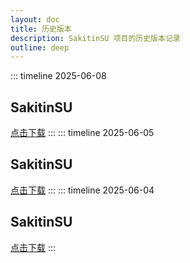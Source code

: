```yaml
---
layout: doc
title: 历史版本
description: SakitinSU 项目的历史版本记录
outline: deep
---
```


::: timeline 2025-06-08

## SakitinSU <Badge type="warning" text="V 0.1.5 preview" />

[点击下载](https://emas-devops-cdn.aliyuncs.com/publish/2/3911161/335552265/P719634901892642816/SSU-0.1.5.0-universal.APK?spm=5176.a2c8x.0.0.40459482Wa2W0w&response-content-type=application/octet-stream)
:::
::: timeline 2025-06-05

## SakitinSU <Badge type="warning" text="V 0.1.3 preview" />

[点击下载](https://emas-devops-cdn.aliyuncs.com/publish/2/3911161/335552265/P718890111160858624/SSU-0.1.3.0-universal.APK?spm=5176.a2c8x.0.0.40459482B29g1X&response-content-type=application/octet-stream)
:::
::: timeline 2025-06-04

## SakitinSU <Badge type="warning" text="V 0.1.0 preview" />

[点击下载](https://emas-devops-cdn.aliyuncs.com/publish/2/3911161/335552265/P718582199666391040/SSU-0.1.0_preview0-universal.APK?spm=5176.a2c8x.0.0.40459482Ck7lvw&response-content-type=application/octet-stream)
:::
